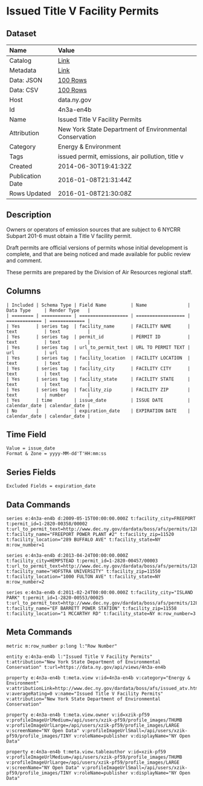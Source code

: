 # Issued Title V Facility Permits

## Dataset

| Name | Value |
| :--- | :---- |
| Catalog | [Link](https://catalog.data.gov/dataset/issued-title-v-facility-permits) |
| Metadata | [Link](https://data.ny.gov/api/views/4n3a-en4b) |
| Data: JSON | [100 Rows](https://data.ny.gov/api/views/4n3a-en4b/rows.json?max_rows=100) |
| Data: CSV | [100 Rows](https://data.ny.gov/api/views/4n3a-en4b/rows.csv?max_rows=100) |
| Host | data.ny.gov |
| Id | 4n3a-en4b |
| Name | Issued Title V Facility Permits |
| Attribution | New York State Department of Environmental Conservation |
| Category | Energy & Environment |
| Tags | issued permit, emissions, air pollution, title v |
| Created | 2014-06-30T19:41:32Z |
| Publication Date | 2016-01-08T21:31:44Z |
| Rows Updated | 2016-01-08T21:30:08Z |

## Description

Owners or operators of emission sources that are subject to 6 NYCRR Subpart 201-6 must obtain a Title V facility permit.  

Draft permits are official versions of permits whose initial development is complete, and that are being noticed and made available for public review and comment. 

These permits are prepared by the Division of Air Resources regional staff.

## Columns

```ls
| Included | Schema Type | Field Name         | Name               | Data Type     | Render Type   |
| ======== | =========== | ================== | ================== | ============= | ============= |
| Yes      | series tag  | facility_name      | FACILITY NAME      | text          | text          |
| Yes      | series tag  | permit_id          | PERMIT ID          | text          | text          |
| Yes      | series tag  | url_to_permit_text | URL TO PERMIT TEXT | url           | url           |
| Yes      | series tag  | facility_location  | FACILITY LOCATION  | text          | text          |
| Yes      | series tag  | facility_city      | FACILITY CITY      | text          | text          |
| Yes      | series tag  | facility_state     | FACILITY STATE     | text          | text          |
| Yes      | series tag  | facility_zip       | FACILITY ZIP       | text          | number        |
| Yes      | time        | issue_date         | ISSUE DATE         | calendar_date | calendar_date |
| No       |             | expiration_date    | EXPIRATION DATE    | calendar_date | calendar_date |
```

## Time Field

```ls
Value = issue_date
Format & Zone = yyyy-MM-dd'T'HH:mm:ss
```

## Series Fields

```ls
Excluded Fields = expiration_date
```

## Data Commands

```ls
series e:4n3a-en4b d:2009-05-15T00:00:00.000Z t:facility_city=FREEPORT t:permit_id=1-2820-00358/00002 t:url_to_permit_text=http://www.dec.ny.gov/dardata/boss/afs/permits/128200035800002_r1.pdf t:facility_name="FREEPORT POWER PLANT #2" t:facility_zip=11520 t:facility_location="289 BUFFALO AVE" t:facility_state=NY m:row_number=1

series e:4n3a-en4b d:2013-04-24T00:00:00.000Z t:facility_city=HEMPSTEAD t:permit_id=1-2820-00457/00003 t:url_to_permit_text=http://www.dec.ny.gov/dardata/boss/afs/permits/128200045700003_r2.pdf t:facility_name="HOFSTRA UNIVERSITY" t:facility_zip=11550 t:facility_location="1000 FULTON AVE" t:facility_state=NY m:row_number=2

series e:4n3a-en4b d:2011-02-24T00:00:00.000Z t:facility_city="ISLAND PARK" t:permit_id=1-2820-00553/00025 t:url_to_permit_text=http://www.dec.ny.gov/dardata/boss/afs/permits/128200055300025_r2_1.pdf t:facility_name="EF BARRETT POWER STATION" t:facility_zip=11558 t:facility_location="1 MCCARTHY RD" t:facility_state=NY m:row_number=3
```

## Meta Commands

```ls
metric m:row_number p:long l:"Row Number"

entity e:4n3a-en4b l:"Issued Title V Facility Permits" t:attribution="New York State Department of Environmental Conservation" t:url=https://data.ny.gov/api/views/4n3a-en4b

property e:4n3a-en4b t:meta.view v:id=4n3a-en4b v:category="Energy & Environment" v:attributionLink=http://www.dec.ny.gov/dardata/boss/afs/issued_atv.html v:averageRating=0 v:name="Issued Title V Facility Permits" v:attribution="New York State Department of Environmental Conservation"

property e:4n3a-en4b t:meta.view.owner v:id=xzik-pf59 v:profileImageUrlMedium=/api/users/xzik-pf59/profile_images/THUMB v:profileImageUrlLarge=/api/users/xzik-pf59/profile_images/LARGE v:screenName="NY Open Data" v:profileImageUrlSmall=/api/users/xzik-pf59/profile_images/TINY v:roleName=publisher v:displayName="NY Open Data"

property e:4n3a-en4b t:meta.view.tableauthor v:id=xzik-pf59 v:profileImageUrlMedium=/api/users/xzik-pf59/profile_images/THUMB v:profileImageUrlLarge=/api/users/xzik-pf59/profile_images/LARGE v:screenName="NY Open Data" v:profileImageUrlSmall=/api/users/xzik-pf59/profile_images/TINY v:roleName=publisher v:displayName="NY Open Data"
```
